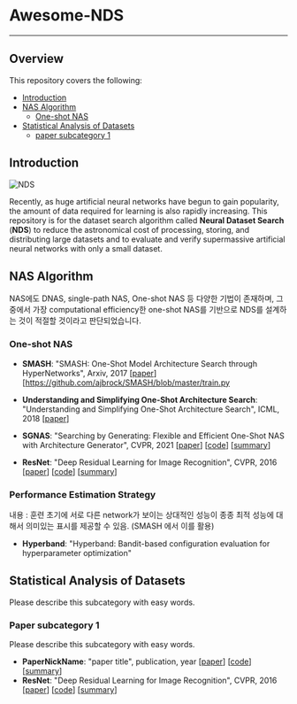 # Awesome-NDS

---

## Overview

This repository covers the following:

- [Introduction](#introduction)
- [NAS Algorithm](#nas-algorithm)
  - [One-shot NAS](#One-shot-NAS)
- [Statistical Analysis of Datasets](#statistical-analysis-of-datasets)
  - [paper subcategory 1](#paper-subcategory-1)



## Introduction

![NDS](https://user-images.githubusercontent.com/90232305/209629502-37e63cf7-5a45-42db-93ea-55b11f8cb9fc.jpg)

Recently, as huge artificial neural networks have begun to gain popularity, the amount of data required for learning is also rapidly increasing. This repository is for the dataset search algorithm called **Neural Dataset Search** (**NDS**) to reduce the astronomical cost of processing, storing, and distributing large datasets and to evaluate and verify supermassive artificial neural networks with only a small dataset. 


## NAS Algorithm

NAS에도 DNAS, single-path NAS, One-shot NAS 등 다양한 기법이 존재하며, 그 중에서 가장 computational efficiency한 one-shot NAS를 기반으로 NDS를 설계하는 것이 적절할 것이라고 판단되었습니다. 



### One-shot NAS


- **SMASH**: "SMASH: One-Shot Model Architecture Search through HyperNetworks", Arxiv, 2017 [[paper](https://arxiv.org/abs/1708.05344)] [https://github.com/ajbrock/SMASH/blob/master/train.py
- **Understanding and Simplifying One-Shot Architecture Search**: "Understanding and Simplifying One-Shot Architecture Search", ICML, 2018 [[paper](https://proceedings.mlr.press/v80/bender18a/bender18a.pdf)]
- **SGNAS**: "Searching by Generating: Flexible and Efficient One-Shot NAS with
Architecture Generator", CVPR, 2021 [[paper](https://arxiv.org/abs/2103.07289)] [[code](https://github.com/eric8607242/SGNAS)] [[summary](summary/example.md)]

- **ResNet**: "Deep Residual Learning for Image Recognition", CVPR, 2016 [[paper](https://arxiv.org/abs/1512.03385)] [[code](https://github.com/pytorch/vision/blob/main/torchvision/models/resnet.py)] [[summary](summary/example.md)]


### Performance Estimation Strategy

내용 : 훈련 초기에 서로 다른 network가 보이는 상대적인 성능이 종종 최적 성능에 대해서 의미있는 표시를 제공할 수 있음. (SMASH 에서 이를 활용)
- **Hyperband**: "Hyperband: Bandit-based configuration evaluation for hyperparameter optimization"


## Statistical Analysis of Datasets

Please describe this subcategory with easy words.



### Paper subcategory 1

Please describe this subcategory with easy words.


- **PaperNickName**: "paper title", publication, year [[paper](https://arxiv.org/abs/1512.03385)] [[code](https://github.com/pytorch/vision/blob/main/torchvision/models/resnet.py)] [[summary](summary/example.md)]
- **ResNet**: "Deep Residual Learning for Image Recognition", CVPR, 2016 [[paper](https://arxiv.org/abs/1512.03385)] [[code](https://github.com/pytorch/vision/blob/main/torchvision/models/resnet.py)] [[summary](summary/example.md)]
